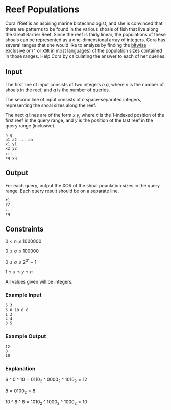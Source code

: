 # Reef Populations

Cora l'Rief is an aspiring marine biotechnologist, and she is convinced that there are patterns to be found in the various shoals of fish that live along the Great Barrier Reef. Since the reef is fairly linear, the populations of these shoals can be represented as a one-dimensional array of integers. Cora has several ranges that she would like to analyze by finding the [bitwise exclusive or](https://en.wikipedia.org/wiki/Exclusive_or#Bitwise_operation) (`^` or `XOR` in most languages) of the population sizes contained in those ranges. Help Cora by calculating the answer to each of her queries.

## Input
The first line of input consists of two integers $n$ $q$, where $n$ is the number of shoals in the reef, and $q$ is the number of queries.

The second line of input consists of $n$ space-separated integers, representing the shoal sizes along the reef.

The next $q$ lines are of the form $x$ $y$, where $x$ is the 1-indexed position of the first reef in the query range, and $y$ is the position of the last reef in the query range (inclusive).

```
n q
a1 a2 ... an
x1 y1
x2 y2
...
xq yq
```

## Output
For each query, output the XOR of the shoal population sizes in the query range. Each query result should be on a separate line.

```
r1
r2
...
rq
```

## Constraints
$0 < n \leq 1000000$

$0 \leq q \leq 100000$

$0 \leq a \leq 2^{31} - 1$

$1 \leq x \leq y \leq n$

All values given will be integers.

### Example Input
```
5 3
6 0 10 8 8
1 3
4 4
3 5
```

### Example Output
```
12
8
10
```

### Explanation
$6$ ^ $0$ ^ $10 = 0110_{2}$ ^ $0000_{2}$ ^ $1010_{2} = 12$

$8 = 0100_{2} = 8$

$10$ ^ $8$ ^ $8 = 1010_{2}$ ^ $1000_{2}$ ^ $1000_{2} = 10$
